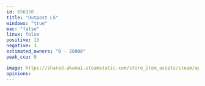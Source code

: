 ```yaml
---
id: 656330
title: "Outpost L5"
windows: "true"
mac: "false"
linux: false
positive: 13
negative: 3
estimated_owners: "0 - 20000"
peak_ccu: 0

image: https://shared.akamai.steamstatic.com/store_item_assets/steam/apps/656330/header.jpg?t=1533594515
opinions:
---
```

